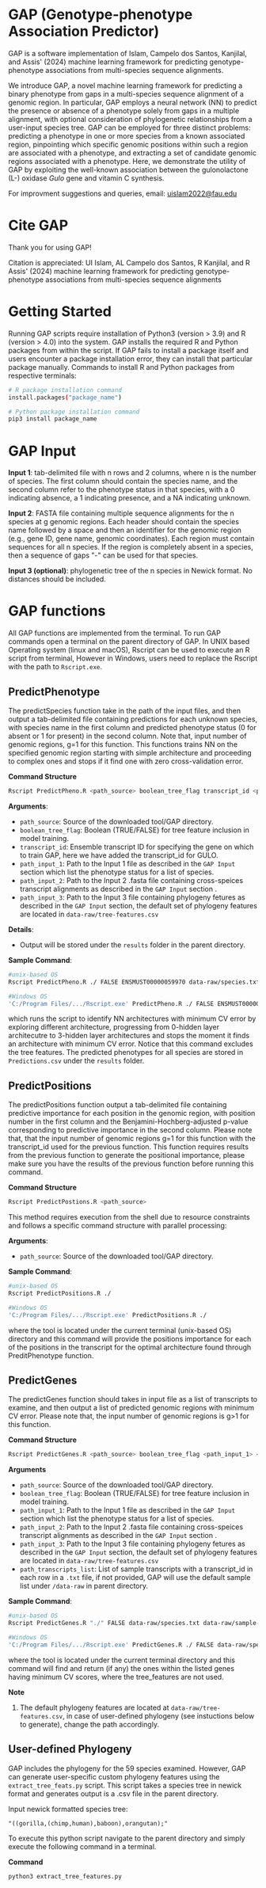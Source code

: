 # GAP (Genotype-phenotype Association Predictor)

GAP is a software implementation of Islam, Campelo dos Santos, Kanjilal, and Assis' (2024) machine learning framework for predicting genotype-phenotype associations from multi-species sequence alignments.

We introduce GAP, a novel machine learning framework for predicting a binary phenotype from gaps in a multi-species sequence alignment of a genomic region. In particular, GAP employs a neural network (NN) to predict the presence or absence of a phenotype solely from gaps in a multiple alignment, with optional consideration of phylogenetic relationships from a user-input species tree. GAP can be employed for three distinct problems: predicting a phenotype in one or more species from a known associated region, pinpointing which specific genomic positions within such a region are associated with a phenotype, and extracting a set of candidate genomic regions associated with a phenotype. Here, we demonstrate the utility of GAP by exploiting the well-known association between the gulonolactone (L-) oxidase *Gulo* gene and vitamin C synthesis.


For improvment suggestions and queries, email: uislam2022@fau.edu

# Cite GAP

Thank you for using GAP! 

Citation is appreciated: UI Islam, AL Campelo dos Santos, R Kanjilal, and R Assis' (2024) machine learning framework for predicting genotype-phenotype associations from multi-species sequence alignments 

# Getting Started

Running GAP scripts require installation of Python3 (version > 3.9) and R (version > 4.0) into the system. GAP installs the required R and Python packages from within the script. If GAP fails to install a package itself and users encounter a package installation error, they can install that particular package manually. 
Commands to install R and Python packages from respective terminals:
```bash
# R package installation command
install.packages("package_name")

# Python package installation command
pip3 install package_name
```

# GAP Input

**Input 1**: tab-delimited file with n rows and 2 columns, where n is the number of species. The first column should contain the species name, and the second column refer to the phenotype status in that species, with a 0 indicating absence, a 1 indicating presence, and a NA indicating unknown. 


**Input 2**: FASTA file containing multiple sequence alignments for the n species at g genomic regions. Each header should contain the species name followed by a space and then an identifier for the genomic region (e.g., gene ID, gene name, genomic coordinates). Each region must contain sequences for all n species. If the region is completely absent in a species, then a sequence of gaps "-" can be used for that species.  

**Input 3 (optional)**: phylogenetic tree of the n species in Newick format. No distances should be included.




# GAP functions

All GAP functions are implemented from the terminal. To run GAP commands open a terminal on the parent directory of GAP. In UNIX based Operating system (linux and macOS), Rscript can be used to execute an R script from terminal, However in Windows, users need to replace the Rscript with the path to `Rscript.exe`.

## PredictPhenotype
The predictSpecies function take in the path of the input files, and then output a tab-delimited file containing predictions for each unknown species, with species name in the first column and predicted phenotype status (0 for absent or 1 for present) in the second column. Note that, input number of genomic regions, g=1 for this function. This functions trains NN on the specified genomic region starting with simple architecture and proceeding to complex ones and stops if it find one with zero cross-validation error. 

**Command Structure**

```bash
Rscript PredictPheno.R <path_source> boolean_tree_flag transcript_id <path_input_1> <path_input_2> <path_input3>
```
**Arguments**:
  - `path_source`: Source of the downloaded tool/GAP directory.
  - `boolean_tree_flag`: Boolean (TRUE/FALSE) for tree feature inclusion in model training.
  - `transcript_id`: Ensemble transcript ID for specifying the gene on which to train GAP, here we have added the transcript_id for GULO.
  - `path_input_1`: Path to the Input 1 file as described in the `GAP Input` section which list the phenotype status for a list of species.
  - `path_input_2`: Path to the Input 2 .fasta file containing cross-speices transcript alignments as described in the `GAP Input` section .
  - `path_input_3`: Path to the Input 3 file containing phylogeny fetures as described in the `GAP Input` section, the default set of phylogeny features are located in `data-raw/tree-features.csv`

**Details**:
  - Output will be stored under the `results` folder in the parent directory.
    
**Sample Command**:
```bash
#unix-based OS
Rscript PredictPheno.R ./ FALSE ENSMUST00000059970 data-raw/species.txt data-raw/sample-dataset.fa data-raw/tree-features.csv

#Windows OS
'C:/Program Files/.../Rscript.exe' PredictPheno.R ./ FALSE ENSMUST00000059970 data-raw/species.txt data-raw/sample-dataset.fa data-raw/tree-features.csv
```
which runs the script to identify NN architectures with minimum CV error by exploring different architecture, progressing from 0-hidden layer architecutre to 3-hidden layer architectures and stops the moment it finds an architecture with minimum CV error. Notice that this command excludes the tree features. The predicted phenotypes for all species are stored in `Predictions.csv` under the `results` folder.


## PredictPositions

The predictPositions function output a tab-delimited file containing predictive importance for each position in the genomic region, with position number in the first column and the Benjamini-Hochberg-adjusted p-value corresponding to predictive importance in the second column. Please note that, that the input number of genomic regions g=1 for this function with the transcript_id used for the previous function. This function requires results from the previous function to generate the positional importance, please make sure you have the results of the previous function before running this command.

**Command Structure**

```bash
Rscript PredictPostions.R <path_source>
```
This method requires execution from the shell due to resource constraints and follows a specific command structure with parallel processing:

**Arguments**:
  - `path_source`: Source of the downloaded tool/GAP directory.

**Sample Command**:
```bash
#unix-based OS
Rscript PredictPositions.R ./

#Windows OS
'C:/Program Files/.../Rscript.exe' PredictPositions.R ./ 
```
where the tool is located under the current terminal (unix-based OS) directory and this command will provide the positions importance for each of the positions in the transcript for the optimal architecture found through PreditPhenotype function.

## PredictGenes

The predictGenes function should takes in input file as a list of transcripts to examine, and then output a list of predicted genomic regions with minimum CV error. Please note that, the input number of genomic regions is g>1 for this function.  

**Command Structure**

```bash
Rscript PredictGenes.R <path_source> boolean_tree_flag <path_input_1> <path_input_2> <path_input_3> <path_transcripts_list>
```

**Arguments**
  - `path_source`: Source of the downloaded tool/GAP directory.
  - `boolean_tree_flag`: Boolean (TRUE/FALSE) for tree feature inclusion in model training.
  - `path_input_1`: Path to the Input 1 file as described in the `GAP Input` section which list the phenotype status for a list of species.
  - `path_input_2`: Path to the Input 2 .fasta file containing cross-speices transcript alignments as described in the `GAP Input` section .
  - `path_input_3`: Path to the Input 3 file containing phylogeny fetures as described in the `GAP Input` section, the default set of phylogeny features are located in `data-raw/tree-features.csv`
  - `path_transcripts_list`: List of sample transcripts with a transcript_id in each row in a `.txt` file, if not provided, GAP will use the default sample list under `/data-raw` in parent directory.

**Sample Command**:
```bash
#unix-based OS
Rscript PredictGenes.R "./" FALSE data-raw/species.txt data-raw/sample-dataset.fa data-raw/tree-features.csv data-raw/transcript_list

#Windows OS
'C:/Program Files/.../Rscript.exe' PredictGenes.R ./ FALSE data-raw/species.txt data-raw/sample-dataset.fa data-raw/tree-features.csv data-raw/transcript_list
```
where the tool is located under the current terminal directory and this command will find and return (if any) the ones within the listed genes having minimum CV scores, where the tree_features are not used.

**Note**
1. The default phylogeny features are located at `data-raw/tree-features.csv`, in case of user-defined phylogeny (see instuctions below to generate), change the path accordingly. 

## User-defined Phylogeny

GAP includes the phylogeny for the 59 species examined. However, GAP can generate user-specific custom phylogeny features using the `extract_tree_feats.py` script. This script takes a species tree in newick format and generates output is a .csv file in the parent directory.

Input newick formatted species tree:
```  
"((gorilla,(chimp,human),baboon),orangutan);"
```
To execute this python script navigate to the parent directory and simply execute the following command in a terminal.

**Command**

```bash
python3 extract_tree_features.py
```



